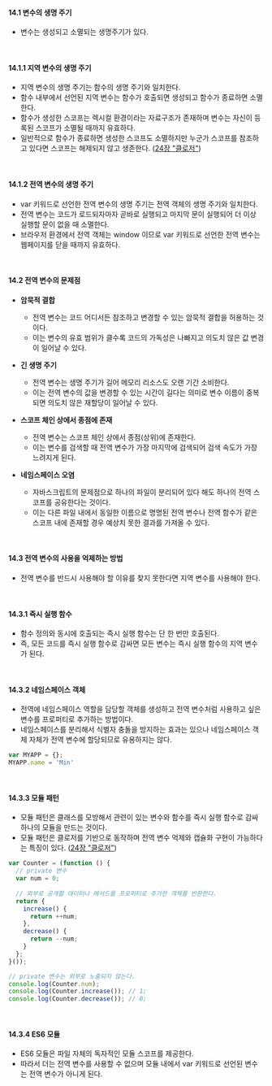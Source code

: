 #### 14.1 변수의 생명 주기
- 변수는 생성되고 소멸되는 생명주기가 있다.

<br />

#### 14.1.1 지역 변수의 생명 주기
- 지역 변수의 생명 주기는 함수의 생명 주기와 일치한다.
- 함수 내부에서 선언된 지역 변수는 함수가 호출되면 생성되고 함수가 종료하면 소멸한다.
- 함수가 생성한 스코프는 렉시컬 환경이라는 자료구조가 존재하며 변수는 자신이 등록된 스코프가 소멸될 때까지 유효하다.
- 일반적으로 함수가 종료하면 생성한 스코프도 소멸하지만 누군가 스코프를 참조하고 있다면 스코프는 해제되지 않고 생존한다. ([24장 "클로저"](URL))

<br />

#### 14.1.2 전역 변수의 생명 주기
- var 키워드로 선언한 전역 변수의 생명 주기는 전역 객체의 생명 주기와 일치한다.
- 전역 변수는 코드가 로드되자마자 곧바로 실행되고 마지막 문이 실행되어 더 이상 실행할 문이 없을 때 소멸한다.
- 브라우저 환경에서 전역 객체는 window 이므로 var 키워드로 선언한 전역 변수는 웹페이지를 닫을 때까지 유효하다.

<br />

#### 14.2 전역 변수의 문제점
- **암묵적 결합**
  - 전역 변수는 코드 어디서든 참조하고 변경할 수 있는 암묵적 결합을 허용하는 것이다.
  - 이는 변수의 유효 범위가 클수록 코드의 가독성은 나빠지고 의도치 않은 값 변경이 일어날 수 있다.


- **긴 생명 주기**
  - 전역 변수는 생명 주기가 길어 메모리 리소스도 오랜 기간 소비한다.
  - 이는 전역 변수의 값을 변경할 수 있는 시간이 길다는 의미로 변수 이름이 중복되면 의도치 않은 재할당이 일어날 수 있다.


- **스코프 체인 상에서 종점에 존재**
  - 전역 변수는 스코프 체인 상에서 종점(상위)에 존재한다.
  - 이는 변수를 검색할 때 전역 변수가 가장 마지막에 검색되어 검색 속도가 가장 느려지게 된다.


- **네임스페이스 오염**
  - 자바스크립트의 문제점으로 하나의 파일이 분리되어 있다 해도 하나의 전역 스코프를 공유한다는 것이다.
  - 이는 다른 파일 내에서 동일한 이름으로 명명된 전역 변수나 전역 함수가 같은 스코프 내에 존재할 경우 예상치 못한 결과를 가져올 수 있다.

<br />

#### 14.3 전역 변수의 사용을 억제하는 방법
- 전역 변수를 반드시 사용해야 할 이유를 찾지 못한다면 지역 변수를 사용해야 한다.

<br />

#### 14.3.1 즉시 실행 함수
- 함수 정의와 동시에 호출되는 즉시 실행 함수는 단 한 번만 호출된다.
- 즉, 모든 코드를 즉시 실행 함수로 감싸면 모든 변수는 즉시 실행 함수의 지역 변수가 된다.

<br />

#### 14.3.2 네임스페이스 객체
- 전역에 네임스페이스 역할을 담당할 객체를 생성하고 전역 변수처럼 사용하고 싶은 변수를 프로퍼티로 추가하는 방법이다.
- 네임스페이스를 분리해서 식별자 충돌을 방지하는 효과는 있으나 네임스페이스 객체 자체가 전역 변수에 할당되므로 유용하지는 않다.

```js
var MYAPP = {};
MYAPP.name = 'Min' 
```

<br />

#### 14.3.3 모듈 패턴
- 모듈 패턴은 클래스를 모방해서 관련이 있는 변수와 함수를 즉시 실행 함수로 감싸 하나의 모듈을 만드는 것이다.
- 모듈 패턴은 클로저를 기반으로 동작하며 전역 변수 억제와 캡슐화 구현이 가능하다는 특징이 있다. ([24장 "클로저"](URL))

```js
var Counter = (function () {
  // private 변수
  var num = 0;
  
  // 외부로 공개할 데이터나 메서드를 프로퍼티로 추가한 객체를 반환한다.
  return {
    increase() {
      return ++num;
    },
    decrease() {
      return --num;
    }
  };
}());

// private 변수는 외부로 노출되지 않는다.
console.log(Counter.num);
console.log(Counter.increase()); // 1;
console.log(Counter.decrease()); // 0;
```

<br />

#### 14.3.4 ES6 모듈
- ES6 모듈은 파일 자체의 독자적인 모듈 스코프를 제공한다.
- 따라서 더는 전역 변수를 사용할 수 없으며 모듈 내에서 var 키워드로 선언된 변수는 전역 변수가 아니게 된다.
